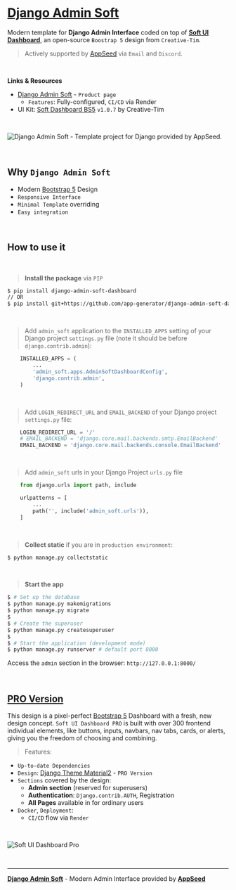 # [Django Admin Soft](https://appseed.us/product/soft-ui-dashboard/django/) 

Modern template for **Django Admin Interface** coded on top of **[Soft UI Dashboard](https://appseed.us/product/soft-ui-dashboard/django/)**, an open-source `Boostrap 5` design from `Creative-Tim`.

> Actively supported by [AppSeed](https://appseed.us/) via `Email` and `Discord`.

<br>

**Links & Resources**

- [Django Admin Soft](https://appseed.us/product/soft-ui-dashboard/django/) - `Product page`
  - `Features`: Fully-configured, `CI/CD` via Render
- UI Kit: [Soft Dashboard BS5](https://www.creative-tim.com/product/soft-ui-dashboard?AFFILIATE=128200) `v1.0.7` by Creative-Tim

<br />

![Django Admin Soft - Template project for Django provided by AppSeed.](https://user-images.githubusercontent.com/51070104/211278331-70dde54b-444c-4394-9e20-a2faa5d0b7de.png)

<br>

## Why `Django Admin Soft`

- Modern [Bootstrap 5](https://www.admin-dashboards.com/bootstrap-5-templates/) Design
- `Responsive Interface`
- `Minimal Template` overriding
- `Easy integration`

<br />

## How to use it

<br />

> **Install the package** via `PIP` 

```bash
$ pip install django-admin-soft-dashboard
// OR
$ pip install git+https://github.com/app-generator/django-admin-soft-dashboard.git
```

<br />

> Add `admin_soft` application to the `INSTALLED_APPS` setting of your Django project `settings.py` file (note it should be before `django.contrib.admin`):

```python
    INSTALLED_APPS = (
        ...
        'admin_soft.apps.AdminSoftDashboardConfig',
        'django.contrib.admin',
    )
```

<br />

> Add `LOGIN_REDIRECT_URL` and `EMAIL_BACKEND` of your Django project `settings.py` file:

```python
    LOGIN_REDIRECT_URL = '/'
    # EMAIL_BACKEND = 'django.core.mail.backends.smtp.EmailBackend'
    EMAIL_BACKEND = 'django.core.mail.backends.console.EmailBackend'
```

<br />

> Add `admin_soft` urls in your Django Project `urls.py` file

```python
    from django.urls import path, include

    urlpatterns = [
        ...
        path('', include('admin_soft.urls')),
    ]
```

<br />

> **Collect static** if you are in `production environment`:

```bash
$ python manage.py collectstatic
```

<br />

> **Start the app**

```bash
$ # Set up the database
$ python manage.py makemigrations
$ python manage.py migrate
$
$ # Create the superuser
$ python manage.py createsuperuser
$
$ # Start the application (development mode)
$ python manage.py runserver # default port 8000
```

Access the `admin` section in the browser: `http://127.0.0.1:8000/`

<br />

## [PRO Version](https://appseed.us/product/soft-ui-dashboard-pro/django/)   

This design is a pixel-perfect [Bootstrap 5](https://www.admin-dashboards.com/bootstrap-5-templates/) Dashboard with a fresh, new design concept. `Soft UI Dashboard PRO` is built with over 300 frontend individual elements, like buttons, inputs, navbars, nav tabs, cards, or alerts, giving you the freedom of choosing and combining.

> Features: 

- `Up-to-date Dependencies`
- `Design`: [Django Theme Material2](https://github.com/app-generator/django-soft-ui-dashboard-pro) - `PRO Version`
- `Sections` covered by the design:
  - **Admin section** (reserved for superusers)
  - **Authentication**: `Django.contrib.AUTH`, Registration
  - **All Pages** available in for ordinary users 
- `Docker`, `Deployment`:
  - `CI/CD` flow via `Render`

<br />

![Soft UI Dashboard Pro](https://user-images.githubusercontent.com/51070104/211278814-881e0fcf-7986-4386-afee-540aa0f53bba.png)

<br />

---
**[Django Admin Soft](https://appseed.us/product/soft-ui-dashboard/django/)** - Modern Admin Interface provided by **[AppSeed](https://appseed.us/)**
